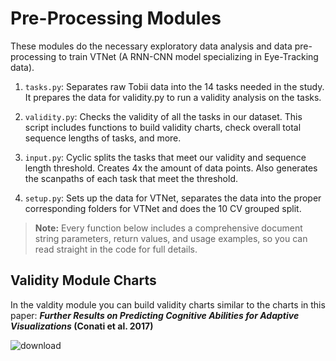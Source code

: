 # Pre-Processing Modules
These modules do the necessary exploratory data analysis and data pre-processing to train VTNet (A RNN-CNN model specializing in Eye-Tracking data). <br/>

1. `tasks.py`: Separates raw Tobii data into the 14 tasks needed in the study. It prepares the data for validity.py to run a validity analysis on the tasks. 

2. `validity.py`: Checks the validity of all the tasks in our dataset. This script includes functions to build validity charts, check overall total sequence lengths of tasks, and more. 

3. `input.py`: Cyclic splits the tasks that meet our validity and sequence length threshold. Creates 4x the amount of data points. Also generates the scanpaths of each task that meet the threshold. 

4. `setup.py`: Sets up the data for VTNet, separates the data into the proper corresponding folders for VTNet and does the 10 CV grouped split.

> **Note:** Every function below includes a comprehensive document string parameters, return values, and usage examples, so you can read straight in the code for full details.

## Validity Module Charts 

In the valdity module you can build validity charts similar to the charts in this paper: **_Further Results on Predicting Cognitive Abilities for Adaptive Visualizations_ (Conati et al. 2017)** 

![download](https://github.com/user-attachments/assets/8fc09d90-32a0-46a0-9adc-f85d5528a4d2)
